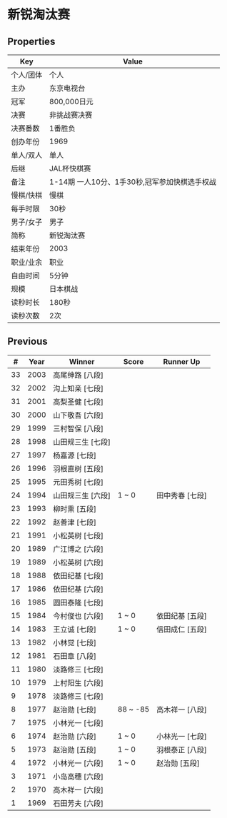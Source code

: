 # 新锐淘汰赛

## Properties

| Key | Value |
| --- | ----- |
| 个人/团体 | 个人 |
| 主办 | 东京电视台 |
| 冠军 | 800,000日元 |
| 决赛 | 非挑战赛决赛 |
| 决赛番数 | 1番胜负 |
| 创办年份 | 1969 |
| 单人/双人 | 单人 |
| 后继 | JAL杯快棋赛 |
| 备注 | 1-14期 一人10分、1手30秒,冠军参加快棋选手权战 |
| 慢棋/快棋 | 慢棋 |
| 每手时限 | 30秒 |
| 男子/女子 | 男子 |
| 简称 | 新锐淘汰赛 |
| 结束年份 | 2003 |
| 职业/业余 | 职业 |
| 自由时间 | 5分钟 |
| 规模 | 日本棋战 |
| 读秒时长 | 180秒 |
| 读秒次数 | 2次 |

## Previous

| # | Year | Winner | Score | Runner Up |
| --- | --- | --- | --- | --- |
| 33 | 2003 | 高尾绅路 [八段] |  |  |
| 32 | 2002 | 沟上知亲 [七段] |  |  |
| 31 | 2001 | 高梨圣健 [七段] |  |  |
| 30 | 2000 | 山下敬吾 [六段] |  |  |
| 29 | 1999 | 三村智保 [八段] |  |  |
| 28 | 1998 | 山田规三生 [七段] |  |  |
| 27 | 1997 | 杨嘉源 [七段] |  |  |
| 26 | 1996 | 羽根直树 [五段] |  |  |
| 25 | 1995 | 元田秀树 [七段] |  |  |
| 24 | 1994 | 山田规三生 [六段] | 1 ~ 0 | 田中秀春 [七段] |
| 23 | 1993 | 柳时熏 [五段] |  |  |
| 22 | 1992 | 赵善津 [七段] |  |  |
| 21 | 1991 | 小松英树 [七段] |  |  |
| 20 | 1989 | 广江博之 [六段] |  |  |
| 19 | 1989 | 小松英树 [六段] |  |  |
| 18 | 1988 | 依田纪基 [七段] |  |  |
| 17 | 1986 | 依田纪基 [六段] |  |  |
| 16 | 1985 | 圆田泰隆 [七段] |  |  |
| 15 | 1984 | 今村俊也 [六段] | 1 ~ 0 | 依田纪基 [五段] |
| 14 | 1983 | 王立诚 [七段] | 1 ~ 0 | 信田成仁 [五段] |
| 13 | 1982 | 小林觉 [七段] |  |  |
| 12 | 1981 | 石田章 [八段] |  |  |
| 11 | 1980 | 淡路修三 [七段] |  |  |
| 10 | 1979 | 上村阳生 [六段] |  |  |
| 9 | 1978 | 淡路修三 [七段] |  |  |
| 8 | 1977 | 赵治勋 [七段] | 88 ~ -85 | 高木祥一 [八段] |
| 7 | 1975 | 小林光一 [七段] |  |  |
| 6 | 1974 | 赵治勋 [六段] | 1 ~ 0 | 小林光一 [七段] |
| 5 | 1973 | 赵治勋 [五段] | 1 ~ 0 | 羽根泰正 [八段] |
| 4 | 1972 | 小林光一 [六段] | 1 ~ 0 | 赵治勋 [五段] |
| 3 | 1971 | 小岛高穗 [六段] |  |  |
| 2 | 1970 | 高木祥一 [六段] |  |  |
| 1 | 1969 | 石田芳夫 [六段] |  |  |

